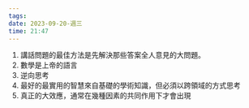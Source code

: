 ```yaml
---
tags: 
date: 2023-09-20-週三
time: 21:47
---
```


1. 講話問題的最佳方法是先解決那些答案全人意見的大問題。
2. 數學是上帝的語言
3. 逆向思考
4. 最好的最實用的智慧來自基礎的學術知識，但必須以跨領域的方式思考
5. 真正的大效應，通常在幾種因素的共同作用下才會出現

